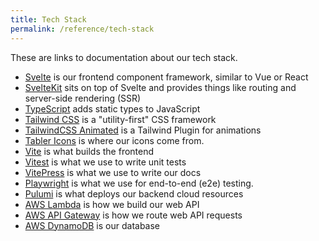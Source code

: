 ```yaml
---
title: Tech Stack
permalink: /reference/tech-stack
---
```


These are links to documentation about our tech stack.

- [Svelte](https://svelte.dev/docs) is our frontend component framework, similar to Vue or React
- [SvelteKit](https://kit.svelte.dev/docs/introduction) sits on top of Svelte and provides things like routing and server-side rendering (SSR)
- [TypeScript](https://www.typescriptlang.org/docs/) adds static types to JavaScript
- [Tailwind CSS](https://tailwindcss.com/) is a "utility-first" CSS framework
- [TailwindCSS Animated](https://www.tailwindcss-animated.com/) is a Tailwind Plugin for animations
- [Tabler Icons](https://tablericons.com/) is where our icons come from.
- [Vite](https://vitejs.dev/guide/) is what builds the frontend
- [Vitest](https://vitest.dev/guide/) is what we use to write unit tests
- [VitePress](https://vitepress.dev/) is what we use to write our docs
- [Playwright](https://playwright.dev/docs/intro) is what we use for end-to-end (e2e) testing.
- [Pulumi](https://www.pulumi.com/docs/) is what deploys our backend cloud resources
- [AWS Lambda](https://docs.aws.amazon.com/lambda/latest/dg/getting-started.html) is how we build our web API
- [AWS API Gateway](https://docs.aws.amazon.com/apigateway/latest/developerguide/welcome.html) is how we route web API requests
- [AWS DynamoDB](https://docs.aws.amazon.com/amazondynamodb/latest/developerguide/Introduction.html) is our database
